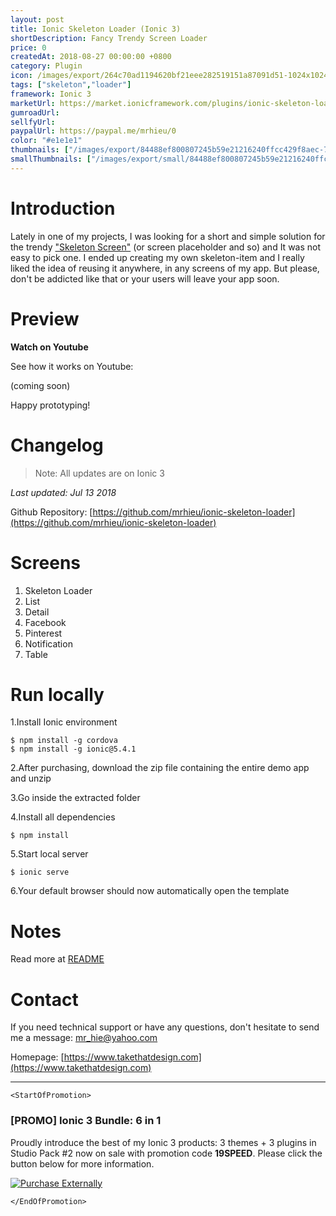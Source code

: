 ```yaml
---
layout: post
title: Ionic Skeleton Loader (Ionic 3)
shortDescription: Fancy Trendy Screen Loader 
price: 0
createdAt: 2018-08-27 00:00:00 +0800
category: Plugin
icon: /images/export/264c70ad1194620bf21eee282519151a87091d51-1024x1024.jpg
tags: ["skeleton","loader"]
framework: Ionic 3
marketUrl: https://market.ionicframework.com/plugins/ionic-skeleton-loader
gumroadUrl: 
sellfyUrl: 
paypalUrl: https://paypal.me/mrhieu/0
color: "#e1e1e1"
thumbnails: ["/images/export/84488ef800807245b59e21216240ffcc429f8aec-732x1302.jpg","/images/export/e750dfabee73978e29ee6c769cecab49f2a85c75-732x1298.jpg","/images/export/989db6ba5325331ab88d28cb24489b69197b437e-730x1298.jpg","/images/export/e23c60a8451c3c2b629d4d942dd715347c04a958-732x1298.jpg","/images/export/874a58a6aa2ba62428032bdbac314c0dbd2a14fc-364x648.gif","/images/export/7245045c8f3529f7b9a0c9609d1dab6e796fd988-362x646.gif"]
smallThumbnails: ["/images/export/small/84488ef800807245b59e21216240ffcc429f8aec-732x1302.jpg","/images/export/small/e750dfabee73978e29ee6c769cecab49f2a85c75-732x1298.jpg","/images/export/small/989db6ba5325331ab88d28cb24489b69197b437e-730x1298.jpg"]
---
```


# Introduction

Lately in one of my projects, I was looking for a short and simple solution for the trendy ["Skeleton Screen"](https://www.sitepoint.com/how-to-speed-up-your-ux-with-skeleton-screens/) (or screen placeholder and so) and It was not easy to pick one. I ended up creating my own skeleton-item and I really liked the idea of reusing it anywhere, in any screens of my app. But please, don't be addicted like that or your users will leave your app soon.

# Preview




**Watch on Youtube**

See how it works on Youtube: 

(coming soon)


Happy prototyping!


# Changelog

> Note: All updates are on Ionic 3

*Last updated: Jul 13 2018*

Github Repository: [https://github.com/mrhieu/ionic-skeleton-loader](https://github.com/mrhieu/ionic-skeleton-loader)


# Screens

1. Skeleton Loader
2. List
3. Detail
4. Facebook
5. Pinterest
6. Notification
7. Table

# Run locally
1.Install Ionic environment

```
$ npm install -g cordova
$ npm install -g ionic@5.4.1
```

2.After purchasing, download the zip file containing the entire demo app and unzip

3.Go inside the extracted folder

4.Install all dependencies

```
$ npm install
```

5.Start local server
```
$ ionic serve
```

6.Your default browser should now automatically open the template


# Notes

Read more at [README](https://github.com/mrhieu/ionic-skeleton-loader/blob/master/README.md)


# Contact
If you need technical support or have any questions, don't hesitate to send me a message: [mr_hie@yahoo.com](mailto:mr_hie@yahoo.com)

Homepage: [https://www.takethatdesign.com](https://www.takethatdesign.com)


------------------

`<StartOfPromotion>`
### [PROMO] Ionic 3 Bundle: 6 in 1
Proudly introduce the best of my Ionic 3 products: 3 themes + 3 plugins in Studio Pack #2  now on sale with promotion code **19SPEED**. Please click the button below for more information.

[![Purchase Externally](http://bit.ly/2E4p4z3)](https://gum.co/ionic3-ui-bundle)

`</EndOfPromotion>`
